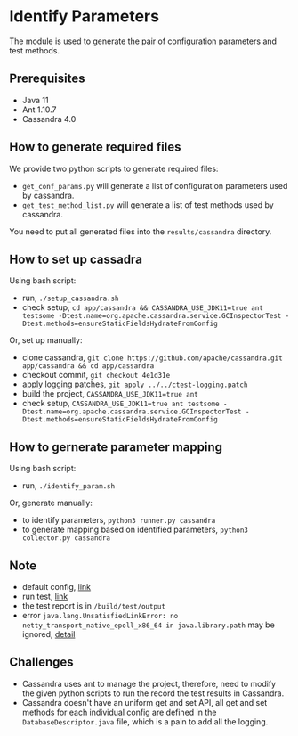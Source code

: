 # Identify Parameters
The module is used to generate the pair of configuration parameters and test methods.

## Prerequisites
- Java 11
- Ant 1.10.7
- Cassandra 4.0

## How to generate required files
We provide two python scripts to generate required files:
- `get_conf_params.py` will generate a list of configuration parameters used by cassandra.
- `get_test_method_list.py` will generate a list of test methods used by cassandra.

You need to put all generated files into the `results/cassandra` directory.

## How to set up cassadra
Using bash script:
- run, `./setup_cassandra.sh`
- check setup, `cd app/cassandra && CASSANDRA_USE_JDK11=true ant testsome -Dtest.name=org.apache.cassandra.service.GCInspectorTest -Dtest.methods=ensureStaticFieldsHydrateFromConfig`

Or, set up manually:
- clone cassandra, `git clone https://github.com/apache/cassandra.git app/cassandra && cd app/cassandra`
- checkout commit, `git checkout 4e1d31e`
- apply logging patches, `git apply ../../ctest-logging.patch`
- build the project, `CASSANDRA_USE_JDK11=true ant`
- check setup, `CASSANDRA_USE_JDK11=true ant testsome -Dtest.name=org.apache.cassandra.service.GCInspectorTest -Dtest.methods=ensureStaticFieldsHydrateFromConfig`

## How to gernerate parameter mapping
Using bash script:
- run, `./identify_param.sh`

Or, generate manually:
- to identify parameters, `python3 runner.py cassandra`
- to generate mapping based on identified parameters, `python3 collector.py cassandra`

## Note
- default config, [link](https://cassandra.apache.org/doc/latest/cassandra/getting_started/configuring.html)
- run test, [link](https://cassandra.apache.org/_/development/testing.html)
- the test report is in `/build/test/output`
- error `java.lang.UnsatisfiedLinkError: no netty_transport_native_epoll_x86_64 in java.library.path` may be ignored, [detail](https://stackoverflow.com/a/62219986)

## Challenges
- Cassandra uses ant to manage the project, therefore, need to modify the given python scripts to run the record the test results in Cassandra.
- Cassandra doesn't have an uniform get and set API, all get and set methods for each individual config are defined in the `DatabaseDescriptor.java` file, which is a pain to add all the logging.
